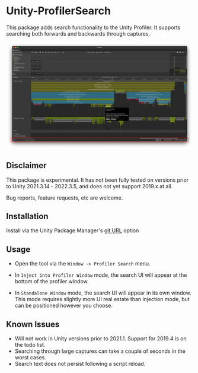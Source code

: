 # Unity-ProfilerSearch
This package adds search functionality to the Unity Profiler. It supports searching both forwards and backwards through captures.

![Screenshot](Images/Screenshot_Injected.png)

## Disclaimer
This package is experimental. It has not been fully tested on versions prior to Unity 2021.3.14 - 2022.3.5, and does not yet support 2019.x at all.

Bug reports, feature requests, etc are welcome.

## Installation
Install via the Unity Package Manager's [git URL](https://docs.unity3d.com/2021.1/Documentation/Manual/upm-ui-giturl.html) option

## Usage
- Open the tool via the `Window -> Profiler Search` menu.


- In `Inject into Profiler Window` mode, the search UI will appear at the bottom of the profiler window.
- In `Standalone Window` mode, the search UI will appear in its own window. This mode requires slightly more UI real estate than injection mode, but can be positioned however you choose.

## Known Issues

- Will not work in Unity versions prior to 2021.1. Support for 2019.4 is on the todo list.
- Searching through large captures can take a couple of seconds in the worst cases.
- Search text does not persist following a script reload.
